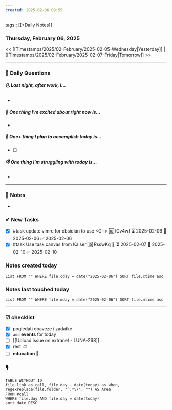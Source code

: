 ```yaml
---
created: 2025-02-06 09:55
---
```

tags:: [[+Daily Notes]]

### Thursday, February 06, 2025

<< [[Timestamps/2025/02-February/2025-02-05-Wednesday|Yesterday]] | [[Timestamps/2025/02-February/2025-02-07-Friday|Tomorrow]] >>

---
### 📅 Daily Questions
##### 🌜 **Last night, after work, I...**
- 

##### 🙌 **One thing I'm excited about right now is...**
- 

##### 🚀 **One+ thing I plan to accomplish today is...**
- [ ] 

##### 👎 **One thing I'm struggling with today is...**
- 

---
### 📝 Notes
- 
### ✔ New Tasks
- [x] #task update vimrc for obsidian to use \<C-i\> 🆔 lCv4wf ⏳ 2025-02-06 📅 2025-02-06 ✅ 2025-02-06
- [x] #task Use task canvas from Kaiser 🆔 RsswKq 🔼 ⏳ 2025-02-07 📅 2025-02-10 ✅ 2025-02-10

### Notes created today

```dataview
List FROM "" WHERE file.cday = date("2025-02-06") SORT file.ctime asc
```
### Notes last touched today

```dataview
List FROM "" WHERE file.mday = date("2025-02-06") SORT file.mtime asc
`````
---
### ☑ checklist
- [x] pogledati  obaveze i zadatke
- [x] `add` **events** for today
- [ ] [[Upload issue on extranet - LUNA-268]]
- [x] rest ⛅ 
- [ ] **education 🎒**

### 🎙
```dataview
TABLE WITHOUT ID
file.link as call, file.day - date(today) as when, regexreplace(file.folder, "^.*\/", "") AS Area
FROM #call
WHERE file.day AND file.day = date(today)
sort date DESC
```

